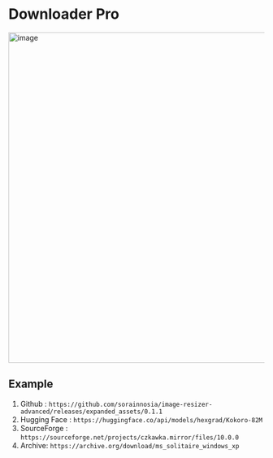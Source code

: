 # Downloader Pro

<img width="650" alt="image" src="https://github.com/user-attachments/assets/c9e1cb6f-e05a-41bf-9e1c-2eae5cc06f19" />

## Example
1. Github : `https://github.com/sorainnosia/image-resizer-advanced/releases/expanded_assets/0.1.1`
2. Hugging Face : `https://huggingface.co/api/models/hexgrad/Kokoro-82M`
3. SourceForge : `https://sourceforge.net/projects/czkawka.mirror/files/10.0.0`
4. Archive: `https://archive.org/download/ms_solitaire_windows_xp`

